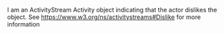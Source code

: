 I am an ActivityStream Activity object indicating that the actor dislikes the object. See https://www.w3.org/ns/activitystreams#Dislike for more information